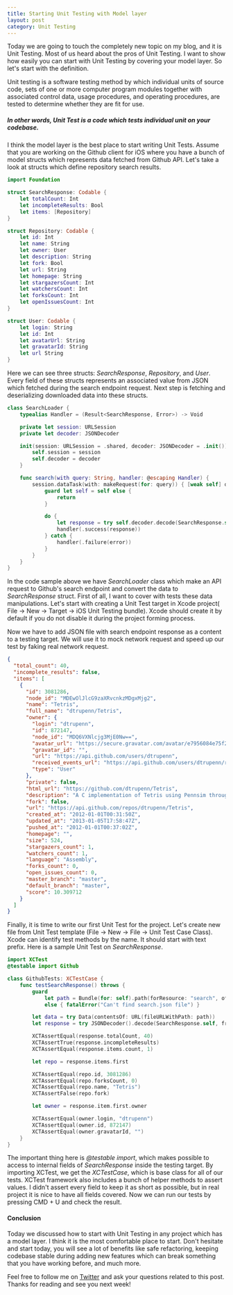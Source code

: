 ```yaml
---
title: Starting Unit Testing with Model layer
layout: post
category: Unit Testing
---
```


Today we are going to touch the completely new topic on my blog, and it is Unit Testing. Most of us heard about the pros of Unit Testing. I want to show how easily you can start with Unit Testing by covering your model layer. So let's start with the definition.

Unit testing is a software testing method by which individual units of source code, sets of one or more computer program modules together with associated control data, usage procedures, and operating procedures, are tested to determine whether they are fit for use.

##### In other words, Unit Test is a code which tests individual unit on your codebase. 
I think the model layer is the best place to start writing Unit Tests. Assume that you are working on the Github client for iOS where you have a bunch of model structs which represents data fetched from Github API. Let's take a look at structs which define repository search results.

```swift
import Foundation

struct SearchResponse: Codable {
    let totalCount: Int
    let incompleteResults: Bool
    let items: [Repository]
}

struct Repository: Codable {
    let id: Int
    let name: String
    let owner: User
    let description: String
    let fork: Bool
    let url: String
    let homepage: String
    let stargazersCount: Int
    let watchersCount: Int
    let forksCount: Int
    let openIssuesCount: Int
}

struct User: Codable {
    let login: String
    let id: Int
    let avatarUrl: String
    let gravatarId: String
    let url String
}
```

Here we can see three structs: *SearchResponse*, *Repository*, and *User*. Every field of these structs represents an associated value from JSON which fetched during the search endpoint request. Next step is fetching and deserializing downloaded data into these structs.

```swift
class SearchLoader {
    typealias Handler = (Result<SearchResponse, Error>) -> Void

    private let session: URLSession
    private let decoder: JSONDecoder

    init(session: URLSession = .shared, decoder: JSONDecoder = .init()) {
        self.session = session
        self.decoder = decoder
    }

    func search(with query: String, handler: @escaping Handler) {
        session.dataTask(with: makeRequest(for: query)) { [weak self] data, _, error in
            guard let self = self else {
                return
            }

            do {
                let response = try self.decoder.decode(SearchResponse.self, from: data ?? Data())
                handler(.success(response))
            } catch {
                handler(.failure(error))
            }
        }
    }
}
```

In the code sample above we have *SearchLoader* class which make an API request to Github's search endpoint and convert the data to *SearchResponse* struct. First of all, I want to cover with tests these data manipulations. Let's start with creating a Unit Test target in Xcode project( File -> New -> Target -> iOS Unit Testing bundle). Xcode should create it by default if you do not disable it during the project forming process.

Now we have to add JSON file with search endpoint response as a content to a testing target. We will use it to mock network request and speed up our test by faking real network request. 

```json
{
  "total_count": 40,
  "incomplete_results": false,
  "items": [
    {
      "id": 3081286,
      "node_id": "MDEwOlJlcG9zaXRvcnkzMDgxMjg2",
      "name": "Tetris",
      "full_name": "dtrupenn/Tetris",
      "owner": {
        "login": "dtrupenn",
        "id": 872147,
        "node_id": "MDQ6VXNlcjg3MjE0Nw==",
        "avatar_url": "https://secure.gravatar.com/avatar/e7956084e75f239de85d3a31bc172ace?d=https://a248.e.akamai.net/assets.github.com%2Fimages%2Fgravatars%2Fgravatar-user-420.png",
        "gravatar_id": "",
        "url": "https://api.github.com/users/dtrupenn",
        "received_events_url": "https://api.github.com/users/dtrupenn/received_events",
        "type": "User"
      },
      "private": false,
      "html_url": "https://github.com/dtrupenn/Tetris",
      "description": "A C implementation of Tetris using Pennsim through LC4",
      "fork": false,
      "url": "https://api.github.com/repos/dtrupenn/Tetris",
      "created_at": "2012-01-01T00:31:50Z",
      "updated_at": "2013-01-05T17:58:47Z",
      "pushed_at": "2012-01-01T00:37:02Z",
      "homepage": "",
      "size": 524,
      "stargazers_count": 1,
      "watchers_count": 1,
      "language": "Assembly",
      "forks_count": 0,
      "open_issues_count": 0,
      "master_branch": "master",
      "default_branch": "master",
      "score": 10.309712
    }
  ]
}
```

Finally, it is time to write our first Unit Test for the project. Let's create new file from Unit Test template (File -> New -> File -> Unit Test Case Class). Xcode can identify test methods by the name. It should start with text prefix. Here is a sample Unit Test on *SearchResponse*.

```swift
import XCTest
@testable import Github

class GithubTests: XCTestCase {
    func testSearchResponse() throws {
        guard
            let path = Bundle(for: self).path(forResource: "search", ofType: "json")
            else { fatalError("Can't find search.json file") }

        let data = try Data(contentsOf: URL(fileURLWithPath: path))
        let response = try JSONDecoder().decode(SearchResponse.self, from: data)

        XCTAssertEqual(response.totalCount, 40)
        XCTAssertTrue(response.incompleteResults)
        XCTAssertEqual(response.items.count, 1)

        let repo = response.items.first

        XCTAssertEqual(repo.id, 3081286)
        XCTAssertEqual(repo.forksCount, 0)
        XCTAssertEqual(repo.name, "Tetris")
        XCTAssertFalse(repo.fork)

        let owner = response.item.first.owner

        XCTAssertEqual(owner.login, "dtrupenn")
        XCTAssertEqual(owner.id, 872147)
        XCTAssertEqual(owner.gravatarId, "")
    }
}
```

The important thing here is *@testable import*, which makes possible to access to internal fields of *SearchResponse* inside the testing target. By importing XCTest, we get the *XCTestCase*, which is base class for all of our tests. XCTest framework also includes a bunch of helper methods to assert values. I didn't assert every field to keep it as short as possible, but in real project it is nice to have all fields covered. Now we can run our tests by pressing CMD + U and check the result.

#### Conclusion
Today we discussed how to start with Unit Testing in any project which has a model layer. I think it is the most comfortable place to start. Don't hesitate and start today, you will see a lot of benefits like safe refactoring, keeping codebase stable during adding new features which can break something that you have working before, and much more.

Feel free to follow me on [Twitter](https://twitter.com/mecid) and ask your questions related to this post. Thanks for reading and see you next week!